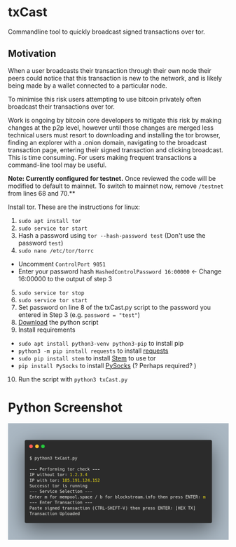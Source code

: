 # txCast

Commandline tool to quickly broadcast signed transactions over tor.

## Motivation
When a user broadcasts their transaction through their own node their peers could notice that this transaction is new to the network, and is likely being made by a wallet connected to a particular node.

To minimise this risk users attempting to use bitcoin privately often broadcast their transactions over tor.

Work is ongoing by bitcoin core developers to mitigate this risk by making changes at the p2p level, however until those changes are merged less technical users must resort to downloading and installing the tor browser, finding an explorer with a .onion domain, navigating to the broadcast transaction page, entering their signed transaction and clicking broadcast. 
This is time consuming.
For users making frequent transactions a command-line tool may be useful. 

**Note: Currently configured for testnet.**
Once reviewed the code will be modified to default to mainnet. To switch to mainnet now, remove `/testnet` from lines 68 and 70.** 

Install tor. These are the instructions for linux:
1. `sudo apt install tor`
2. `sudo service tor start`
3. Hash a password using `tor --hash-password test` (Don't use the password `test`)
4. `sudo nano /etc/tor/torrc`
- Uncomment `ControlPort 9051`
- Enter your password hash `HashedControlPassword 16:00000` <- Change 16:00000 to the output of step 3
5. `sudo service tor stop`
6. `sudo service tor start`
7. Set password on line 8 of the txCast.py script to the password you entered in Step 3 (e.g. `password = "test"`)
8. [Download](https://github.com/txCastOrg/txCast/blob/main/txCast.py) the python script
9. Install requirements
- `sudo apt install python3-venv python3-pip` to install pip 
- `python3 -m pip install requests` to install [requests](https://2.python-requests.org/en/master/)
- `sudo pip install stem` to install [Stem](https://stem.torproject.org/) to use tor 
- `pip install PySocks` to install [PySocks](https://pypi.org/project/PySocks/) (? Perhaps required? )
10. Run the script with `python3 txCast.py`

# Python Screenshot
![](/txCast.png)